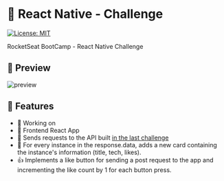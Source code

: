 # :dart: React Native - Challenge
[![License: MIT](https://img.shields.io/badge/License-MIT-yellow.svg)](https://opensource.org/licenses/MIT)

RocketSeat BootCamp - React Native Challenge

## :mag_right: Preview
![preview](https://github.com/GermainPereira/react-native-challenge/blob/master/2020-06-21-preview_react_native_challenge.gif?raw=true)


## :star2: Features
* :calendar: Working on 
* :robot: Frontend React App
* :email: Sends requests to the API built [in the last challenge](https://github.com/GermainPereira/nodejs-challenge)
* :flower_playing_cards: For every instance in the response.data, adds a new card containing the instance's information (title, tech, likes). 
* :thumbsup: Implements a like button for sending a post request to the app and incrementing the like count by 1 for each button press. 
